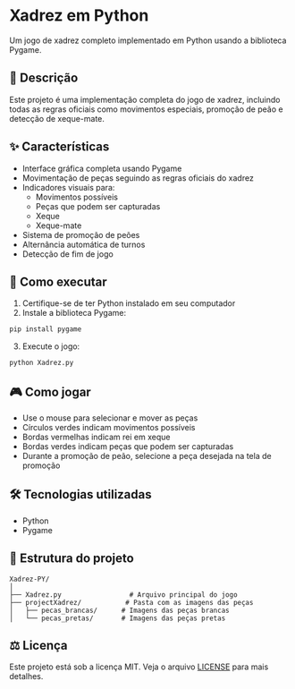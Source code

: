 # Xadrez em Python

Um jogo de xadrez completo implementado em Python usando a biblioteca Pygame.

## 📝 Descrição

Este projeto é uma implementação completa do jogo de xadrez, incluindo todas as regras oficiais como movimentos especiais, promoção de peão e detecção de xeque-mate.

## ✨ Características

- Interface gráfica completa usando Pygame
- Movimentação de peças seguindo as regras oficiais do xadrez
- Indicadores visuais para:
  - Movimentos possíveis
  - Peças que podem ser capturadas
  - Xeque
  - Xeque-mate
- Sistema de promoção de peões
- Alternância automática de turnos
- Detecção de fim de jogo

## 🚀 Como executar

1. Certifique-se de ter Python instalado em seu computador
2. Instale a biblioteca Pygame:
```bash
pip install pygame
```
3. Execute o jogo:
```bash
python Xadrez.py
```

## 🎮 Como jogar

- Use o mouse para selecionar e mover as peças
- Círculos verdes indicam movimentos possíveis
- Bordas vermelhas indicam rei em xeque
- Bordas verdes indicam peças que podem ser capturadas
- Durante a promoção de peão, selecione a peça desejada na tela de promoção

## 🛠️ Tecnologias utilizadas

- Python
- Pygame

## 📁 Estrutura do projeto

```
Xadrez-PY/
│
├── Xadrez.py                 # Arquivo principal do jogo
├── projectXadrez/           # Pasta com as imagens das peças
│   ├── pecas_brancas/      # Imagens das peças brancas
│   └── pecas_pretas/       # Imagens das peças pretas
```

## ⚖️ Licença

Este projeto está sob a licença MIT. Veja o arquivo [LICENSE](LICENSE) para mais detalhes.